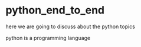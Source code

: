 # python_end_to_end

here we are going to discuss about the python topics 

python is a programming language 

